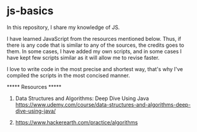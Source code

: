 # js-basics

In this repository, I share my knowledge of JS.

I have learned JavaScript from the resources mentioned below. Thus, if there is any code that is similar to any of the sources, the credits goes to them. In some cases, I have added my own scripts, and in some cases I have kept few scripts similar as it will allow me to revise faster.

I love to write code in the most precise and shortest way, that's why I've compiled the scripts in the most concised manner.

***** Resources *****
1. Data Structures and Algorithms: Deep Dive Using Java
https://www.udemy.com/course/data-structures-and-algorithms-deep-dive-using-java/

2. https://www.hackerearth.com/practice/algorithms

